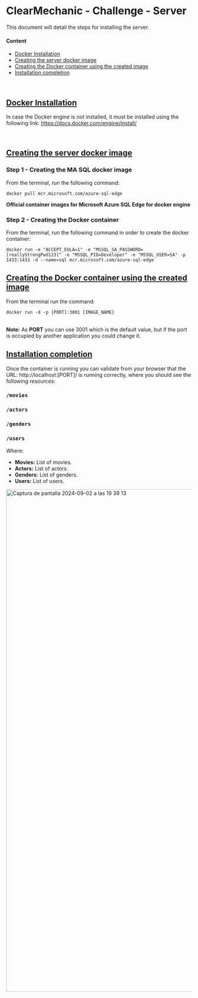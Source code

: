 # ClearMechanic - Challenge - Server
This document will detail the steps for installing the server.

#### Content

- [Docker Installation](#docker-instalation)
- [Creating the server docker image](#creating-the-server-docker-image)
- [Creating the Docker container using the created image](#creating_the_docker_container_using_the_created_image)
- [Installation completion](#installation_completion)
  
<br>

## [Docker Installation][toc]

In case the Docker engine is not installed, it must be installed using the following link: https://docs.docker.com/engine/install/

<br>

## [Creating the server docker image][toc]

### Step 1 - Creating the MA SQL docker image

From the terminal, run the following command:
```
docker pull mcr.microsoft.com/azure-sql-edge
```
<b>Official container images for Microsoft Azure SQL Edge for docker engine</b>

### Step 2 - Creating the Docker container

From the terminal, run the following command in order to create the docker container:
```
docker run -e "ACCEPT_EULA=1" -e "MSSQL_SA_PASSWORD=[reallyStrongPwd123]" -e "MSSQL_PID=Developer" -e "MSSQL_USER=SA" -p 1433:1433 -d --name=sql mcr.microsoft.com/azure-sql-edge
```

## [Creating the Docker container using the created image][toc]

From the terminal run the command: 
```\
docker run -d -p [PORT]:3001 [IMAGE_NAME]
```
</br>
<b>Note:</b> As <b>PORT</b> you can use 3001 which is the default value, but if the port is occupied by another application you could change it.

<br>

## [Installation completion][toc]

Once the container is running you can validate from your browser that the URL: http://localhost:[PORT]/ is running correctly, where you should see the following resources: </br>

### `/movies`
###  `/actors`
###  `/genders`
###  `/users`

Where: 
* <b>Movies:</b> List of movies.
* <b>Actors:</b>  List of actors.
* <b>Genders:</b>  List of genders.
* <b>Users:</b> List of users.

<img width="1363" alt="Captura de pantalla 2024-09-02 a las 19 39 13" src="https://github.com/user-attachments/assets/0e768287-d407-4103-935c-d313d8eb0656">

[toc]: #content "Go to table of contents"
